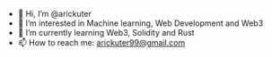 - 👋 Hi, I’m @arickuter
- 👀 I’m interested in Machine learning, Web Development and Web3
- 🌱 I’m currently learning Web3, Solidity and Rust
- 📫 How to reach me: arickuter99@gmail.com

